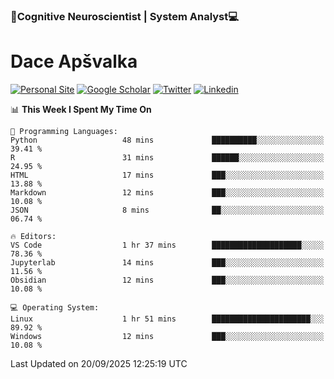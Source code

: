 ### 🧠Cognitive Neuroscientist | System Analyst💻
# Dace Apšvalka

[![Personal Site](https://img.shields.io/badge/website-teal?style=for-the-badge&logo=About.me&logoColor=white)](https://dcdace.net/)
[![Google Scholar](https://img.shields.io/badge/Scholar-yellow?style=for-the-badge&logo=googlescholar&logoColor=ffffff)](https://scholar.google.com/citations?hl=en&user=W8q0HBkAAAAJ&view_op=list_works&sortby=pubdate)
[![Twitter](https://img.shields.io/badge/Twitter-1DA1F2?logo=twitter&logoColor=white&style=for-the-badge)](https://twitter.com/dcdace)
[![Linkedin](https://img.shields.io/badge/linkedin-0077B5?logo=linkedin&logoColor=white&style=for-the-badge)](https://www.linkedin.com/in/dace-apsvalka/)

<!--
[![Dace's wakatime stats](https://github-readme-stats.vercel.app/api/wakatime?username=dcdace&theme=react&layout=compact&custom_title=Coding+past+7+days&v=2)](https://github.com/dcdace/dcdace)


[![github](https://img.shields.io/github/followers/dcdace?logo=github&style=plastic)](https://github.com/dcdace?tab=followers "GitHub followers")
[![wakatime](https://wakatime.com/badge/user/6e7556d3-b1db-4eef-a7e8-9bad735fc27e.svg?style=plastic?v=2)](https://wakatime.com/@6e7556d3-b1db-4eef-a7e8-9bad735fc27e "Total time coded since Feb 28 2022")

[![twitter](https://img.shields.io/twitter/follow/dcdace?label=followers&logo=twitter&color=%23007ec6&style=plastic)](https://twitter.com/dcdace "Twitter followers")

[![Dace's languages](https://github-readme-stats-one-nu-13.vercel.app/api/top-langs/?username=dcdace&langs_count=10&theme=nord&layout=compact)](https://github.com/anuraghazra/github-readme-stats) 
[![Dace's GitHub stats](https://github-readme-stats-one-nu-13.vercel.app/api?username=dcdace&theme=dracula&hide=prs,issues&count_private=true&show_icons=true&hide_rank=true&include_all_commits=true&hide_title=false&custom_title=GitHub+Stats)](https://github.com/anuraghazra/github-readme-stats)
-->

<!--START_SECTION:waka-->
📊 **This Week I Spent My Time On** 

```text
💬 Programming Languages: 
Python                   48 mins             ██████████░░░░░░░░░░░░░░░   39.41 % 
R                        31 mins             ██████░░░░░░░░░░░░░░░░░░░   24.95 % 
HTML                     17 mins             ███░░░░░░░░░░░░░░░░░░░░░░   13.88 % 
Markdown                 12 mins             ███░░░░░░░░░░░░░░░░░░░░░░   10.08 % 
JSON                     8 mins              ██░░░░░░░░░░░░░░░░░░░░░░░   06.74 % 

🔥 Editors: 
VS Code                  1 hr 37 mins        ████████████████████░░░░░   78.36 % 
Jupyterlab               14 mins             ███░░░░░░░░░░░░░░░░░░░░░░   11.56 % 
Obsidian                 12 mins             ███░░░░░░░░░░░░░░░░░░░░░░   10.08 % 

💻 Operating System: 
Linux                    1 hr 51 mins        ██████████████████████░░░   89.92 % 
Windows                  12 mins             ███░░░░░░░░░░░░░░░░░░░░░░   10.08 % 
```


 Last Updated on 20/09/2025 12:25:19 UTC
<!--END_SECTION:waka-->

